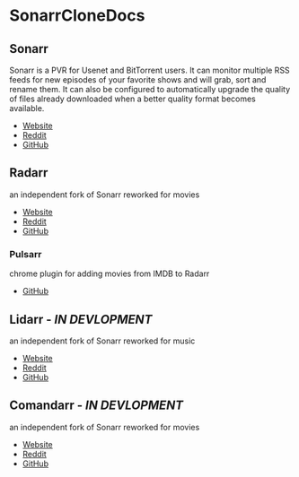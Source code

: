 # SonarrCloneDocs

## Sonarr
Sonarr is a PVR for Usenet and BitTorrent users. It can monitor multiple RSS feeds for new episodes of your favorite shows and will grab, sort and rename them. It can also be configured to automatically upgrade the quality of files already downloaded when a better quality format becomes available. 
* [Website](https://sonarr.tv/)
* [Reddit](https://www.reddit.com/r/sonarr/)
* [GitHub](https://github.com/Sonarr/Sonarr)

## Radarr
an independent fork of Sonarr reworked for movies 
* [Website](https://radarr.video/)
* [Reddit](https://www.reddit.com/r/radarr/)
* [GitHub](https://github.com/Radarr/Radarr)
### Pulsarr
  chrome plugin for adding movies from IMDB to Radarr
  * [GitHub](https://github.com/roboticsound/Pulsarr)

## Lidarr - _**IN DEVLOPMENT**_
an independent fork of Sonarr reworked for music
* [Website](https://radarr.video/)
* [Reddit](https://www.reddit.com/r/radarr/)
* [GitHub](https://github.com/Radarr/Radarr)

## Comandarr - _**IN DEVLOPMENT**_
an independent fork of Sonarr reworked for movies 
* [Website](https://comandarr.github.io/)
* [Reddit](https://www.reddit.com/r/Comandarr/)
* [GitHub](https://github.com/Comandarr/Comandarr)

